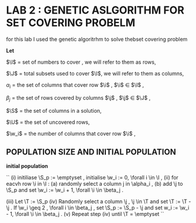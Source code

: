 #  LAB 2 : GENETIC ASLGORITHM FOR SET COVERING PROBELM 

for this lab I used the genetic algoritrhm to solve thebset covering problem 

**Let**


$\I$ =  set of numbers to cover , we will refer to them as rows, 

$\J$ =  total subsets used to cover $\I$, we will refer to them as columns, 

$\alpha_i$ = the set of  columns that cover row $\i$ , $\i$  $\in$  $\I$ , 

$\beta_j$ = the set of rows covered by columns $\j$ , $\j$ $\in$ $\J$ ,  

$\S$ = the set of columns in a solution, 

$\U$ = the set of uncovered rows, 

$\w_i$ = the number of columns that cover row $\i$ ,

## POPULATION SIZE AND  INITIAL POPULATION 

**initial population**

``
(i) initiliase \S_p := \emptyset , initialise \w_i := 0, \forall i \in \I ,
(ii) for eacvh row \i in \I : 
        (a) randomly select a column j in \alpha_i , 
        (b) add \j to \S_p and set \w_i := \w_i + 1, \forall \i \in \beta_j . 

(iii) Let \T := \S_p 
(iv) Randomly select a column \j , \j \in \T and set \T := \T - \j . If \w_i \geq 2 , \forall i \in \beta_j ,
set \S_p := \S_p - \j and set w_i := \w_i - 1, \forall \i \in \beta_j .
(v) Repeat step (iv) until \T = \emptyset
``




